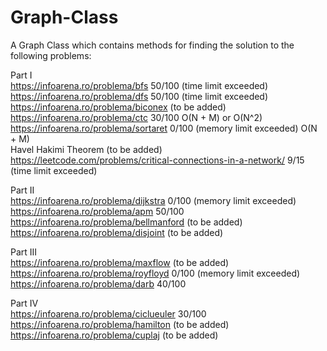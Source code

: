 # Graph-Class
A Graph Class which contains methods for finding the solution to the following problems:

Part I \
https://infoarena.ro/problema/bfs 50/100 (time limit exceeded) \
https://infoarena.ro/problema/dfs 50/100 (time limit exceeded) \
https://infoarena.ro/problema/biconex (to be added) \
https://infoarena.ro/problema/ctc 30/100 O(N + M) or O(N^2) \
https://infoarena.ro/problema/sortaret 0/100 (memory limit exceeded) O(N + M) <br />
Havel Hakimi Theorem (to be added) \
https://leetcode.com/problems/critical-connections-in-a-network/ 9/15 (time limit exceeded) 

Part II \
https://infoarena.ro/problema/dijkstra 0/100 (memory limit exceeded) \
https://infoarena.ro/problema/apm 50/100 \
https://infoarena.ro/problema/bellmanford (to be added) <br />
https://infoarena.ro/problema/disjoint (to be added) <br />

Part III \
https://infoarena.ro/problema/maxflow (to be added) \
https://infoarena.ro/problema/royfloyd 0/100 (memory limit exceeded) \
https://infoarena.ro/problema/darb 40/100

Part IV \
https://infoarena.ro/problema/ciclueuler 30/100 \
https://infoarena.ro/problema/hamilton (to be added) \
https://infoarena.ro/problema/cuplaj (to be added)
